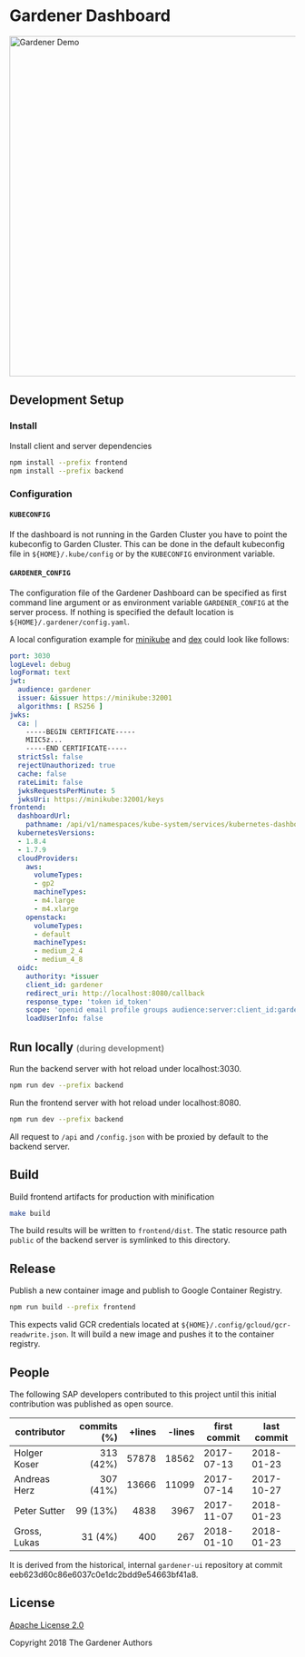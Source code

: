 # Gardener Dashboard

<img src="https://user-images.githubusercontent.com/5526658/35324536-4447618c-00f1-11e8-8cb7-70b0ad193593.gif" alt="Gardener Demo" width="600"/>

## Development Setup

### Install

Install client and server dependencies

```sh
npm install --prefix frontend
npm install --prefix backend
```

### Configuration

#### `KUBECONFIG`
If the dashboard is not running in the Garden Cluster you have to point the kubeconfig to Garden Cluster. This can be done in the default kubeconfig file in `${HOME}/.kube/config` or by the `KUBECONFIG` environment variable.

#### `GARDENER_CONFIG`
The configuration file of the Gardener Dashboard can be specified as first command line argument or as environment variable `GARDENER_CONFIG` at the server process. If nothing is specified the default location is `${HOME}/.gardener/config.yaml`.

A local configuration example for [minikube](https://github.com/kubernetes/minikube) and [dex](https://github.com/coreos/dex) could look like follows:

```yaml
port: 3030
logLevel: debug
logFormat: text
jwt:
  audience: gardener
  issuer: &issuer https://minikube:32001
  algorithms: [ RS256 ]
jwks:
  ca: |
    -----BEGIN CERTIFICATE-----
    MIIC5z...
    -----END CERTIFICATE-----
  strictSsl: false
  rejectUnauthorized: true
  cache: false
  rateLimit: false
  jwksRequestsPerMinute: 5
  jwksUri: https://minikube:32001/keys
frontend:
  dashboardUrl:
    pathname: /api/v1/namespaces/kube-system/services/kubernetes-dashboard/proxy/
  kubernetesVersions:
  - 1.8.4
  - 1.7.9
  cloudProviders:
    aws:
      volumeTypes:
      - gp2
      machineTypes:
      - m4.large
      - m4.xlarge
    openstack:
      volumeTypes:
      - default
      machineTypes:
      - medium_2_4
      - medium_4_8
  oidc:
    authority: *issuer
    client_id: gardener
    redirect_uri: http://localhost:8080/callback
    response_type: 'token id_token'
    scope: 'openid email profile groups audience:server:client_id:gardener audience:server:client_id:kube-kubectl'
    loadUserInfo: false
```

## Run locally <small style="color: grey; font-size: 0.7em">(during development)</small>

Run the backend server with hot reload under localhost:3030.

```sh
npm run dev --prefix backend
```

Run the frontend server with hot reload under localhost:8080.

```sh
npm run dev --prefix backend
```

All request to `/api` and `/config.json` with be proxied by default to the backend server.

## Build

Build frontend artifacts for production with minification

```sh
make build
```

The build results will be written to `frontend/dist`. The static resource path `public` of the backend server is symlinked to this directory.

## Release

Publish a new container image and publish to Google Container Registry.

```sh
npm run build --prefix frontend
```

This expects valid GCR credentials located at `${HOME}/.config/gcloud/gcr-readwrite.json`. It will build a new image and pushes it to the container registry.

## People

The following SAP developers contributed to this project until this
initial contribution was published as open source.

| contributor  | commits (%) | +lines | -lines | first commit | last commit |
| ------------ | -----------:| ------:| ------:| ------------ | ----------- |
| Holger Koser |   313 (42%) |  57878 |  18562 |  2017-07-13  |  2018-01-23 |
| Andreas Herz |   307 (41%) |  13666 |  11099 |  2017-07-14  |  2017-10-27 |
| Peter Sutter |    99 (13%) |   4838 |   3967 |  2017-11-07  |  2018-01-23 |
| Gross, Lukas |    31  (4%) |    400 |    267 |  2018-01-10  |  2018-01-23 |


It is derived from the historical, internal `gardener-ui` repository
at commit eeb623d60c86e6037c0e1dc2bdd9e54663bf41a8.

## License
[Apache License 2.0](LICENSE.md)

Copyright 2018 The Gardener Authors


